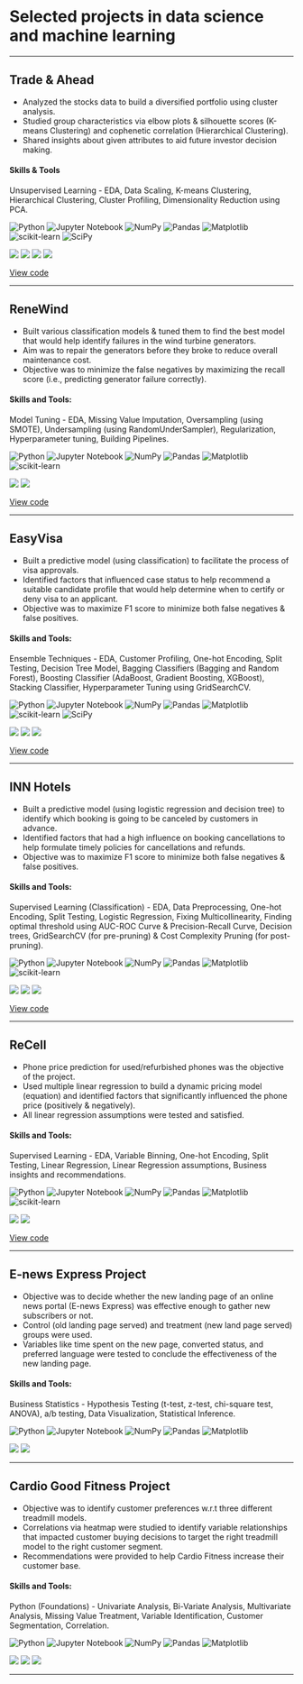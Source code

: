 # Selected projects in data science and machine learning

---

## Trade & Ahead
- Analyzed the stocks data to build a diversified portfolio using cluster analysis.
- Studied group characteristics via elbow plots & silhouette scores (K-means Clustering) and cophenetic correlation (Hierarchical Clustering).
- Shared insights about given attributes to aid future investor decision making.

#### Skills & Tools
Unsupervised Learning - EDA, Data Scaling, K-means Clustering, Hierarchical Clustering, Cluster Profiling, Dimensionality Reduction using PCA.

![Python](https://img.shields.io/badge/python-3670A0?style=for-the-badge&logo=python&logoColor=ffdd54&style=flat) ![Jupyter Notebook](https://img.shields.io/badge/jupyter-%23FA0F00.svg?style=for-the-badge&logo=jupyter&logoColor=white&style=flat) ![NumPy](https://img.shields.io/badge/numpy-%23013243.svg?style=for-the-badge&logo=numpy&logoColor=white&style=flat) ![Pandas](https://img.shields.io/badge/pandas-%23150458.svg?style=for-the-badge&logo=pandas&logoColor=white&style=flat) ![Matplotlib](https://img.shields.io/badge/Matplotlib-%23ffffff.svg?style=for-the-badge&logo=Matplotlib&logoColor=black&style=flat) ![scikit-learn](https://img.shields.io/badge/scikit--learn-%23F7931E.svg?style=for-the-badge&logo=scikit-learn&logoColor=white&style=flat) ![SciPy](https://img.shields.io/badge/SciPy-%230C55A5.svg?style=for-the-badge&logo=scipy&logoColor=%white&style=flat)

<img src="images/project_1/1_gics.png?raw=true" />
<img src="images/project_1/2_correlation.png?raw=true" />
<img src="images/project_1/3_k_means.png?raw=true" />
<img src="images/project_1/4_dendrogram.png?raw=true" />

[View code](https://github.com/ritima1/ritima1.github.io/tree/master/projects/project_1.html)

---

## ReneWind
- Built various classification models & tuned them to find the best model that would help identify failures in the wind turbine generators. 
- Aim was to repair the generators before they broke to reduce overall maintenance cost.
- Objective was to minimize the false negatives by maximizing the recall score (i.e., predicting generator failure correctly).

#### Skills and Tools: 
Model Tuning - EDA, Missing Value Imputation, Oversampling (using SMOTE), Undersampling (using RandomUnderSampler), Regularization, Hyperparameter tuning, Building Pipelines.

![Python](https://img.shields.io/badge/python-3670A0?style=for-the-badge&logo=python&logoColor=ffdd54&style=flat) ![Jupyter Notebook](https://img.shields.io/badge/jupyter-%23FA0F00.svg?style=for-the-badge&logo=jupyter&logoColor=white&style=flat) ![NumPy](https://img.shields.io/badge/numpy-%23013243.svg?style=for-the-badge&logo=numpy&logoColor=white&style=flat) ![Pandas](https://img.shields.io/badge/pandas-%23150458.svg?style=for-the-badge&logo=pandas&logoColor=white&style=flat) ![Matplotlib](https://img.shields.io/badge/Matplotlib-%23ffffff.svg?style=for-the-badge&logo=Matplotlib&logoColor=black&style=flat) ![scikit-learn](https://img.shields.io/badge/scikit--learn-%23F7931E.svg?style=for-the-badge&logo=scikit-learn&logoColor=white&style=flat)

<img src="images/project_2/1_algos.png?raw=true" />
<img src="images/project_2/2_features.png?raw=true" />

[View code](https://github.com/ritima1/ritima1.github.io/tree/master/projects/project_2.ipynb) 

---

## EasyVisa
- Built a predictive model (using classification) to facilitate the process of visa approvals.
- Identified factors that influenced case status to help recommend a suitable candidate profile that would help determine when to certify or deny visa to an applicant.
- Objective was to maximize F1 score to minimize both false negatives & false positives.

#### Skills and Tools: 
Ensemble Techniques - EDA, Customer Profiling, One-hot Encoding, Split Testing, Decision Tree Model, Bagging Classifiers (Bagging and Random Forest), Boosting Classifier (AdaBoost, Gradient Boosting, XGBoost), Stacking Classifier, Hyperparameter Tuning using GridSearchCV.

![Python](https://img.shields.io/badge/python-3670A0?style=for-the-badge&logo=python&logoColor=ffdd54&style=flat) ![Jupyter Notebook](https://img.shields.io/badge/jupyter-%23FA0F00.svg?style=for-the-badge&logo=jupyter&logoColor=white&style=flat) ![NumPy](https://img.shields.io/badge/numpy-%23013243.svg?style=for-the-badge&logo=numpy&logoColor=white&style=flat) ![Pandas](https://img.shields.io/badge/pandas-%23150458.svg?style=for-the-badge&logo=pandas&logoColor=white&style=flat) ![Matplotlib](https://img.shields.io/badge/Matplotlib-%23ffffff.svg?style=for-the-badge&logo=Matplotlib&logoColor=black&style=flat) ![scikit-learn](https://img.shields.io/badge/scikit--learn-%23F7931E.svg?style=for-the-badge&logo=scikit-learn&logoColor=white&style=flat) ![SciPy](https://img.shields.io/badge/SciPy-%230C55A5.svg?style=for-the-badge&logo=scipy&logoColor=%white&style=flat)

<img src="images/project_3/1_case_study.png?raw=true" />
<img src="images/project_3/2_region.png?raw=true" />
<img src="images/project_3/3_stacking.png?raw=true" />

[View code](https://github.com/ritima1/ritima1.github.io/tree/master/projects/project_3.ipynb) 

---

## INN Hotels
- Built a predictive model (using logistic regression and decision tree) to identify which booking is going to be canceled by customers in advance.
- Identified factors that had a high influence on booking cancellations to help formulate timely policies for cancellations and refunds.
- Objective was to maximize F1 score to minimize both false negatives & false positives.

#### Skills and Tools: 
Supervised Learning (Classification) - EDA, Data Preprocessing, One-hot Encoding, Split Testing, Logistic Regression, Fixing Multicollinearity, Finding optimal threshold using AUC-ROC Curve & Precision-Recall Curve, Decision trees, GridSearchCV (for pre-pruning) & Cost Complexity Pruning (for post-pruning).

![Python](https://img.shields.io/badge/python-3670A0?style=for-the-badge&logo=python&logoColor=ffdd54&style=flat) ![Jupyter Notebook](https://img.shields.io/badge/jupyter-%23FA0F00.svg?style=for-the-badge&logo=jupyter&logoColor=white&style=flat) ![NumPy](https://img.shields.io/badge/numpy-%23013243.svg?style=for-the-badge&logo=numpy&logoColor=white&style=flat) ![Pandas](https://img.shields.io/badge/pandas-%23150458.svg?style=for-the-badge&logo=pandas&logoColor=white&style=flat) ![Matplotlib](https://img.shields.io/badge/Matplotlib-%23ffffff.svg?style=for-the-badge&logo=Matplotlib&logoColor=black&style=flat) ![scikit-learn](https://img.shields.io/badge/scikit--learn-%23F7931E.svg?style=for-the-badge&logo=scikit-learn&logoColor=white&style=flat) 

<img src="images/project_4/1_heatmap.png?raw=true" />
<img src="images/project_4/2_decision.png?raw=true" />
<img src="images/project_4/3_lead_time.png?raw=true" />

[View code](https://github.com/ritima1/ritima1.github.io/tree/master/projects/project_4.ipynb) 

---

## ReCell
- Phone price prediction for used/refurbished phones was the objective of the project.
- Used multiple linear regression to build a dynamic pricing model (equation) and identified factors that significantly influenced the phone price (positively & negatively).
- All linear regression assumptions were tested and satisfied.

#### Skills and Tools: 
Supervised Learning - EDA, Variable Binning, One-hot Encoding, Split Testing, Linear Regression, Linear Regression assumptions, Business insights and recommendations.

![Python](https://img.shields.io/badge/python-3670A0?style=for-the-badge&logo=python&logoColor=ffdd54&style=flat) ![Jupyter Notebook](https://img.shields.io/badge/jupyter-%23FA0F00.svg?style=for-the-badge&logo=jupyter&logoColor=white&style=flat) ![NumPy](https://img.shields.io/badge/numpy-%23013243.svg?style=for-the-badge&logo=numpy&logoColor=white&style=flat) ![Pandas](https://img.shields.io/badge/pandas-%23150458.svg?style=for-the-badge&logo=pandas&logoColor=white&style=flat) ![Matplotlib](https://img.shields.io/badge/Matplotlib-%23ffffff.svg?style=for-the-badge&logo=Matplotlib&logoColor=black&style=flat) ![scikit-learn](https://img.shields.io/badge/scikit--learn-%23F7931E.svg?style=for-the-badge&logo=scikit-learn&logoColor=white&style=flat) 

<img src="images/project_5/1_recell.png?raw=true" />
<img src="images/project_5/2_screen_size.png?raw=true" />

[View code](https://github.com/ritima1/ritima1.github.io/tree/master/projects/project_5.html) 

---

## E-news Express Project
- Objective was to decide whether the new landing page of an online news portal (E-news Express) was effective enough to gather new subscribers or not.
- Control (old landing page served) and treatment (new land page served) groups were used.
- Variables like time spent on the new page, converted status, and preferred language were tested to conclude the effectiveness of the new landing page.

#### Skills and Tools: 
Business Statistics - Hypothesis Testing (t-test, z-test, chi-square test, ANOVA), a/b testing, Data Visualization, Statistical Inference.

![Python](https://img.shields.io/badge/python-3670A0?style=for-the-badge&logo=python&logoColor=ffdd54&style=flat) ![Jupyter Notebook](https://img.shields.io/badge/jupyter-%23FA0F00.svg?style=for-the-badge&logo=jupyter&logoColor=white&style=flat) ![NumPy](https://img.shields.io/badge/numpy-%23013243.svg?style=for-the-badge&logo=numpy&logoColor=white&style=flat) ![Pandas](https://img.shields.io/badge/pandas-%23150458.svg?style=for-the-badge&logo=pandas&logoColor=white&style=flat) ![Matplotlib](https://img.shields.io/badge/Matplotlib-%23ffffff.svg?style=for-the-badge&logo=Matplotlib&logoColor=black&style=flat) 

<img src="images/project_6/1_langs.png?raw=true" />
<img src="images/project_6/2_stack.png?raw=true" />

---

## Cardio Good Fitness Project
- Objective was to identify customer preferences w.r.t three different treadmill models.
- Correlations via heatmap were studied to identify variable relationships that impacted customer buying decisions to target the right treadmill model to the right customer segment.
- Recommendations were provided to help Cardio Fitness increase their customer base.

#### Skills and Tools: 
Python (Foundations) - Univariate Analysis, Bi-Variate Analysis, Multivariate Analysis, Missing Value Treatment, Variable Identification, Customer Segmentation, Correlation.

![Python](https://img.shields.io/badge/python-3670A0?style=for-the-badge&logo=python&logoColor=ffdd54&style=flat) ![Jupyter Notebook](https://img.shields.io/badge/jupyter-%23FA0F00.svg?style=for-the-badge&logo=jupyter&logoColor=white&style=flat) ![NumPy](https://img.shields.io/badge/numpy-%23013243.svg?style=for-the-badge&logo=numpy&logoColor=white&style=flat) ![Pandas](https://img.shields.io/badge/pandas-%23150458.svg?style=for-the-badge&logo=pandas&logoColor=white&style=flat) ![Matplotlib](https://img.shields.io/badge/Matplotlib-%23ffffff.svg?style=for-the-badge&logo=Matplotlib&logoColor=black&style=flat) 

<img src="images/project_7/1_educator.png?raw=true" />
<img src="images/project_7/2_pairplot.png?raw=true" />
<img src="images/project_7/3_scatter.png?raw=true" />

---

